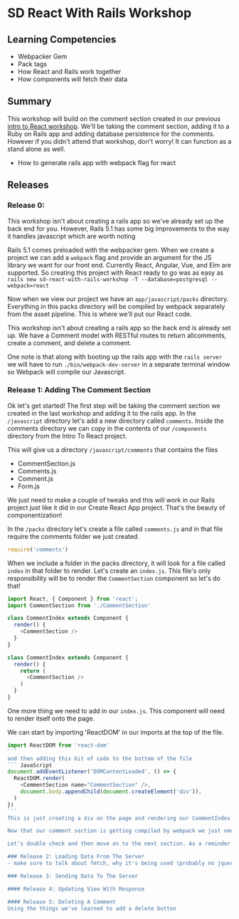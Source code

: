 # SD React With Rails Workshop

## Learning Competencies

* Webpacker Gem
* Pack tags
* How React and Rails work together
* How components will fetch their data 

## Summary
This workshop will build on the comment section created in our previous [intro to React workshop](https://github.com/Devbootcamp/sd-intro-to-react-workshop). We'll be taking the comment section, adding it to a Ruby on Rails app and adding database persistence for the comments. However if you didn't attend that workshop, don't worry! It can function as a stand alone as well. 
- How to generate rails app with webpack flag for react

## Releases

### Release 0:
This workshop isn't about creating a rails app so we've already set up the back end for you. However, Rails 5.1 has some big improvements to the way it handles javascript which are worth noting

Rails 5.1 comes preloaded with the webpacker gem. When we create a project we can add a `webpack` flag and provide an argument for the JS library we want for our front end. Currently React, Angular, Vue, and Elm are supported. So creating this project with React ready to go was as easy as `rails new sd-react-with-rails-workshop -T --database=postgresql --webpack=react`

Now when we view our project we have an `app/javascript/packs` directory. Everything in this packs directory will be compiled by webpack separately from the asset pipeline. This is where we'll put our React code. 

This workshop isn't about creating a rails app so the back end is already set up. We have a Comment model with RESTful routes to return allcomments, create a comment, and delete a comment. 

One note is that along with booting up the rails app with the `rails server` we will have to run `./bin/webpack-dev-server` in a separate terminal window so Webpack will compile our Javascript.

### Release 1: Adding The Comment Section
Ok let's get started! The first step will be taking the comment section we created in the last workshop and adding it to the rails app. In the `/javascript` directory let's add a new directory called `comments`. Inside the comments directory we can copy in the contents of our `/components` directory from the Intro To React project. 

This will give us a directory `/javascript/comments` that contains the files 
- CommentSection.js
- Comments.js
- Comment.js
- Form.js

We just need to make a couple of tweaks and this will work in our Rails project just like it did in our Create React App project. That's the beauty of componentization!

In the `/packs` directory let's create a file called `comments.js` and in that file require the comments folder we just created.
``` JavaScript
require('comments')
```
When we include a folder in the packs directory, it will look for a file called `index` in that folder to render. Let's create an `index.js`. This file's only responsibility will be to render the `CommentSection` component so let's do that!

``` JavaScript
import React, { Component } from 'react';
import CommentSection from './CommentSection'

class CommentIndex extends Component {
  render() {
    <CommentSection />
  }
}

class CommentIndex extends Component {
  render() {
    return (
      <CommentSection />  
    )
  }
}
```

One more thing we need to add in our `index.js`. This component will need to render itself onto the page. 

We can start by importing 'ReactDOM' in our imports at the top of the file.
```` JavaScript
import ReactDOM from 'react-dom'
```
and then adding this bit of code to the bottom of the file
``` JavaScript
document.addEventListener('DOMContentLoaded', () => {
  ReactDOM.render(
    <CommentSection name="CommentSection" />,
    document.body.appendChild(document.createElement('div')),
  )
})
```
This is just creating a div on the page and rendering our CommentIndex component inside it.

Now that our comment section is getting compiled by webpack we just need to include it in a view. We do this using a `pack` tag. In our `/views/comments/index.html.erb` let's add the pack tag `<%= javascript_pack_tag 'comment' %>`. And that's it! If we run the rails server and the webpack dev server we can visit `localhost:3000/comments` and our comment section should work just like it did in our Intro To React project. 

Let's double check and then move on to the next section. As a reminder we'll need to run the rails server in one terminal window `rails server` and the webpack dev server in another `./bin/webpack-dev-server`

### Release 2: Loading Data From The Server
- make sure to talk about fetch, why it's being used (probably no jquery, can polyfill with precompiled js)

### Release 3: Sending Data To The Server

#### Release 4: Updating View With Response

#### Release 5: Deleting A Comment
Using the things we've learned to add a delete button
